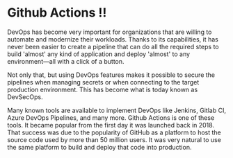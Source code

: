 # Github Actions !!

DevOps has become very important for organizations that are willing to automate and modernize their workloads. Thanks to its capabilities, it has never been easier to create a pipeline that can do all the required steps to build 'almost' any kind of application and deploy 'almost' to any environment—all with a click of a button.

Not only that, but using DevOps features makes it possible to secure the pipelines when managing secrets or when connecting to the target production environment. This has become what is today known as DevSecOps.

Many known tools are available to implement DevOps like Jenkins, Gitlab CI, Azure DevOps Pipelines, and many more. Github Actions is one of these tools. It became popular from the first day it was launched back in 2018. That success was due to the popularity of GitHub as a platform to host the source code used by more than 50 million users. It was very natural to use the same platform to build and deploy that code into production.


